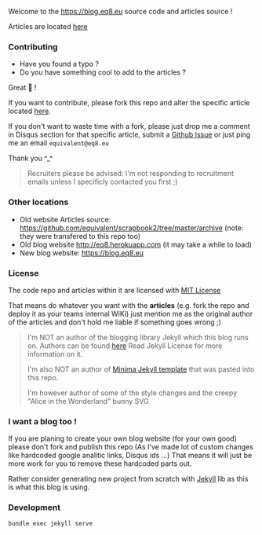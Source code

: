 

Welcome to the https://blog.eq8.eu source code and articles source !


Articles are located [here](https://github.com/equivalent/equivalent.github.io/tree/master/_posts)


### Contributing

* Have you found a typo ?
* Do you have something cool to add to the articles ?

Great :hamster: !

If you want to contribute, please fork this repo and alter the
specific article located [here](https://github.com/equivalent/equivalent.github.io/tree/master/_posts).

If you don't want to waste time with a fork, please just drop me a comment in Disqus section
for that specific article, submit a [Github
Issue](https://github.com/equivalent/equivalent.github.io/issues) or
just ping me an email `equivalent@eq8.eu`


Thank you ^_^

> Recruiters please be advised: I'm not responding to recruitment emails
> unless I specificly contacted you first ;)

### Other locations

* Old website Articles source:
  https://github.com/equivalent/scrapbook2/tree/master/archive (note: they were transfered to this repo too)
* Old blog website
  http://eq8.herokuapp.com  (it may take a while to load)
* New blog website: https://blog.eq8.eu


### License

The code repo and articles within it are licensed with [MIT License](https://github.com/equivalent/equivalent.github.io/blob/master/LICENSE.md)

That means do whatever you want with the **articles** (e.g. fork the repo and
deploy it as your teams internal WiKi) just mention
me as the original author of the articles and don't hold me liable if something goes wrong ;)

> I'm NOT an author of the blogging library Jekyll which this blog runs on. Authors can be found
> [here](https://github.com/jekyll/jekyll/graphs/contributors) Read
> Jekyll License for more information on it.
>
> I'm also NOT an author of [Minima Jekyll
> template](https://github.com/jekyll/minima) that was pasted into
> this repo.
>
> I'm however author of some of the style changes and the creepy "Alice
> in the Wonderland" bunny SVG

### I want a blog too !

If you are planing to create your own blog website (for your own good) please don't fork and
publish this repo (As I've made lot of custom changes like hardcoded
google analitic links, Disqus ids ...) That means it will just be more
work for you to remove these hardcoded parts out.

Rather consider generating new project from scratch with [Jekyll](https://github.com/jekyll/jekyll)
lib as this is what this blog is using.

### Development

```
bundle exec jekyll serve
```

